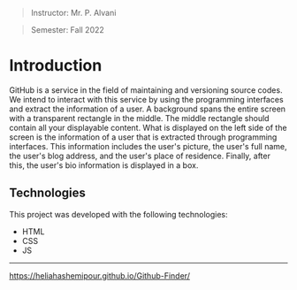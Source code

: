 > Instructor: Mr. P. Alvani

> Semester: Fall 2022

# Introduction

GitHub is a service in the field of maintaining and versioning source codes. We intend to interact with this service by using the programming interfaces and extract the information of a user. A background spans the entire screen with a transparent rectangle in the middle. The middle rectangle should contain all your displayable content. What is displayed on the left side of the screen is the information of a user that is extracted through programming interfaces. This information includes the user's picture, the user's full name, the user's blog address, and the user's place of residence.
Finally, after this, the user's bio information is displayed in a box. 
## Technologies

This project was developed with the following technologies:

- HTML
- CSS
- JS

---
https://heliahashemipour.github.io/Github-Finder/
